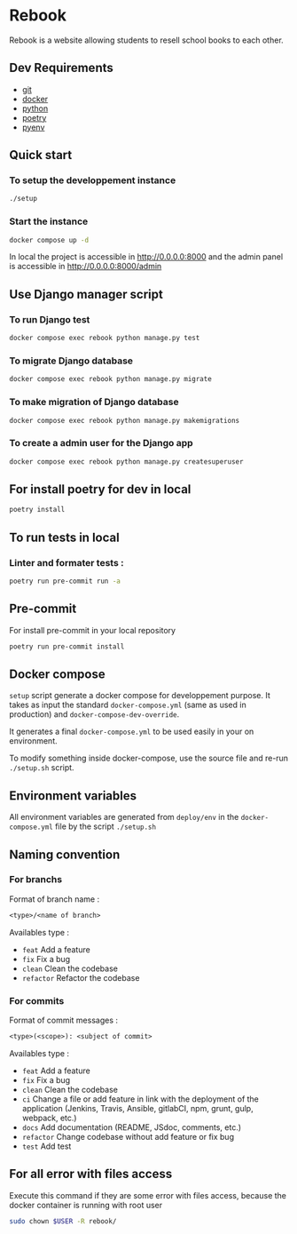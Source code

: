 # Rebook

Rebook is a website allowing students to resell school books to each other.

## Dev Requirements

- [git](https://git-scm.com/book/fr/v2/D%C3%A9marrage-rapide-Installation-de-Git)
- [docker](https://docs.docker.com/engine/install/ubuntu/)
- [python](https://vegastack.com/tutorials/how-to-install-python-3-11-on-ubuntu-22-04/)
- [poetry](https://pypi.org/project/poetry/)
- [pyenv](https://github.com/pyenv/pyenv)

## Quick start

### To setup the developpement instance

```bash
./setup
```

### Start the instance

```bash
docker compose up -d
```

In local the project is accessible in http://0.0.0.0:8000 and the admin panel is accessible in http://0.0.0.0:8000/admin

## Use Django manager script

### To run Django test

```bash
docker compose exec rebook python manage.py test
```

### To migrate Django database

```bash
docker compose exec rebook python manage.py migrate
```

### To make migration of Django database

```bash
docker compose exec rebook python manage.py makemigrations
```

### To create a admin user for the Django app

```bash
docker compose exec rebook python manage.py createsuperuser
```

## For install poetry for dev in local

```bash
poetry install
```

## To run tests in local

### Linter and formater tests :

```sh
poetry run pre-commit run -a
```

## Pre-commit

For install pre-commit in your local repository

```bash
poetry run pre-commit install
```

## Docker compose

`setup` script generate a docker compose for developpement purpose. It takes as input the standard `docker-compose.yml` (same as used in production) and `docker-compose-dev-override`.

It generates a final `docker-compose.yml` to be used easily in your on environment.

To modify something inside docker-compose, use the source file and re-run `./setup.sh` script.

## Environment variables

All environment variables are generated from `deploy/env` in the `docker-compose.yml` file by the script `./setup.sh`

## Naming convention

### For branchs

Format of branch name :
```txt
<type>/<name of branch>
```

Availables type :

- `feat` Add a feature
- `fix` Fix a bug
- `clean` Clean the codebase
- `refactor` Refactor the codebase

### For commits

Format of commit messages :

```txt
<type>(<scope>): <subject of commit>
```

Availables type :

- `feat` Add a feature
- `fix` Fix a bug
- `clean` Clean the codebase
- `ci` Change a file or add feature in link with the deployment of the application (Jenkins, Travis, Ansible, gitlabCI, npm, grunt, gulp, webpack, etc.)
- `docs` Add documentation (README, JSdoc, comments, etc.)
- `refactor` Change codebase without add feature or fix bug
- `test` Add test

## For all error with files access

Execute this command if they are some error with files access, because the docker container is running with root user

```bash
sudo chown $USER -R rebook/
```
